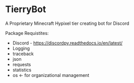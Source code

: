 # TierryBot
A Proprietary Minecraft Hypixel tier creating bot for Discord

Package Requistites:
* Discord - https://discordpy.readthedocs.io/en/latest/
* Logging
* traceback
* json
* requests
* statistics
* os <- for organizational management
